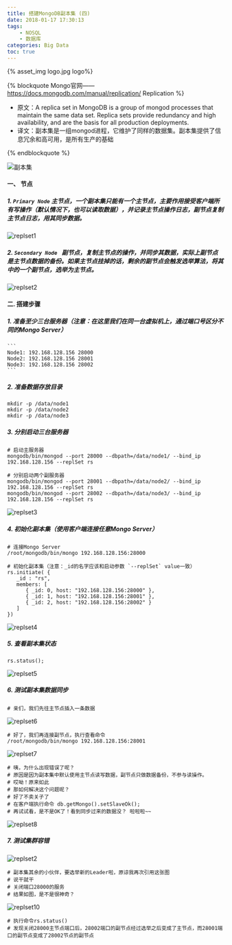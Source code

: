 ```yaml
---
title: 搭建MongoDB副本集 (四)
date: 2018-01-17 17:30:13
tags: 
	- NOSQL
	- 数据库
categories: Big Data
toc: true
---
```


{% asset_img logo.jpg logo%}

{% blockquote Mongo官网—— https://docs.mongodb.com/manual/replication/ Replication %}
  - 原文：A replica set in MongoDB is a group of mongod processes that maintain the same data set. Replica sets provide redundancy and high availability, and are the basis for all production deployments.
  - 译文：副本集是一组mongod进程，它维护了同样的数据集。副本集提供了信息冗余和高可用，是所有生产的基础
  
{% endblockquote %}

<!-- more -->

![副本集](replset0.png)

#### 一、 节点
##### 1. `Primary Node` 主节点，一个副本集只能有一个主节点，主要作用接受客户端所有写操作（默认情况下，也可以读取数据），并记录主节点操作日志，副节点复制主节点日志，用其同步数据。
![replset1](replset1.png)  

##### 2. `Secondary Node ` 副节点，复制主节点的操作，并同步其数据，实际上副节点是主节点数据的备份。如果主节点挂掉的话，剩余的副节点会触发选举算法，将其中的一个副节点，选举为主节点。 
![replset2](replset2.png) 

#### 二. 搭建步骤
##### 1. 准备至少三台服务器（注意：在这里我们在同一台虚拟机上，通过端口号区分不同的Mongo Server）
	```
	Node1: 192.168.128.156 28000
	Node2: 192.168.128.156 28001
	Node3: 192.168.128.156 28002
	```

##### 2. 准备数据存放目录
  ``` shell
  mkdir -p /data/node1
  mkdir -p /data/node2
  mkdir -p /data/node3
  ```
##### 3. 分别启动三台服务器
  ```
  # 启动主服务器
  mongodb/bin/mongod --port 28000 --dbpath=/data/node1/ --bind_ip 192.168.128.156 --replSet rs
  
  # 分别启动两个副服务器
  mongodb/bin/mongod --port 28001 --dbpath=/data/node2/ --bind_ip 192.168.128.156 --replSet rs
  mongodb/bin/mongod --port 28002 --dbpath=/data/node3/ --bind_ip 192.168.128.156 --replSet rs
  ```
  
  ![replset3](replset3.png) 

##### 4. 初始化副本集（使用客户端连接任意Mongo Server）
  ```
  # 连接Mongo Server
  /root/mongodb/bin/mongo 192.168.128.156:28000
  
  # 初始化副本集（注意：_id的名字应该和启动参数 `--replSet` value一致）
  rs.initiate( {
     _id : "rs",
     members: [
        { _id: 0, host: "192.168.128.156:28000" },
        { _id: 1, host: "192.168.128.156:28001" },
        { _id: 2, host: "192.168.128.156:28002" }
     ]
  })
  ```
  ![replset4](replset4.png) 

##### 5. 查看副本集状态  
  `rs.status();`  
  
  ![replset5](replset5.png) 
  
##### 6. 测试副本集数据同步
  ```
  # 亲们，我们先往主节点插入一条数据
  ```
  
  ![replset6](replset6.png) 
  
  ```
  # 好了，我们再连接副节点，执行查看命令
  /root/mongodb/bin/mongo 192.168.128.156:28001
  ```
  
  ![replset7](replset7.png) 
  
  ```
  # 咦，为什么出现错误了呢？ 
  # 原因是因为副本集中默认使用主节点读写数据，副节点只做数据备份，不参与读操作。
  # 哎呦！原来如此
  # 那如何解决这个问题呢？
  # 好了不卖关子了
  # 在客户端执行命令 db.getMongo().setSlaveOk();
  # 再试试看，是不是OK了！看到同步过来的数据没？ 啦啦啦~~
  ```
  
  ![replset8](replset8.png) 

##### 7. 测试集群容错  
  ![replset2](replset2.png) 
  
  ```
  # 副本集其余的小伙伴，要选举新的Leader啦，原谅我再次引用这张图
  # 说干就干
  # 关闭端口28000的服务
  # 结果如图，是不是很神奇？
  ```
  
  ![replset10](replset10.png) 
  
  ```
  # 执行命令rs.status()
  # 发现关闭28000主节点端口后，28002端口的副节点经过选举之后变成了主节点，而28001端口的副节点变成了28002节点的副节点
  ```